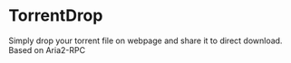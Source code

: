 # TorrentDrop
Simply drop your torrent file on webpage and share it to direct download. Based on Aria2-RPC 
